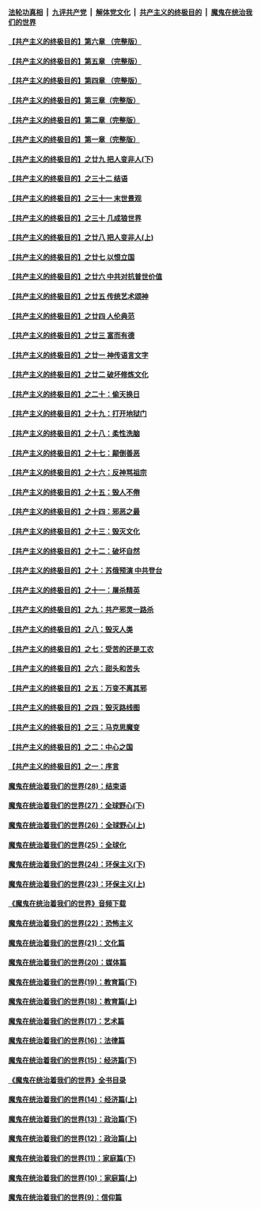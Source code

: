 ####  [法轮功真相](../../../../basic/blob/master/README.md?t=04040701) &nbsp;|&nbsp; [九评共产党](../../../../9ping.md/blob/master/README.md?t=04040701) &nbsp;|&nbsp; [解体党文化](../../../../jtdwh.md/blob/master/README.md?t=04040701)  &nbsp;|&nbsp; [共产主义的终极目的](../../../../gczydzjmd.md/blob/master/README.md?t=04040701) &nbsp;|&nbsp; [魔鬼在统治我们的世界](../../../../mgztzwmdsj.md/blob/master/README.md?t=04040701) 

#### [【共产主义的终极目的】第六章 （完整版）](../pages/nsc422/n11428913.md?t=04040701) 

#### [【共产主义的终极目的】第五章 （完整版）](../pages/nsc422/n11428912.md?t=04040701) 

#### [【共产主义的终极目的】第四章 （完整版）](../pages/nsc422/n11428907.md?t=04040701) 

#### [【共产主义的终极目的】第三章（完整版）](../pages/nsc422/n11428848.md?t=04040701) 

#### [【共产主义的终极目的】第二章（完整版）](../pages/nsc422/n11428831.md?t=04040701) 

#### [【共产主义的终极目的】第一章（完整版）](../pages/nsc422/n11417651.md?t=04040701) 

#### [【共产主义的终极目的】之廿九 把人变非人(下)](../pages/nsc422/n11344140.md?t=04040701) 

#### [【共产主义的终极目的】之三十二 结语](../pages/nsc422/n11360535.md?t=04040701) 

#### [【共产主义的终极目的】之三十一 末世景观](../pages/nsc422/n11351129.md?t=04040701) 

#### [【共产主义的终极目的】之三十 几成狼世界](../pages/nsc422/n11348280.md?t=04040701) 

#### [【共产主义的终极目的】之廿八 把人变非人(上)](../pages/nsc422/n11340492.md?t=04040701) 

#### [【共产主义的终极目的】之廿七 以恨立国](../pages/nsc422/n11336944.md?t=04040701) 

#### [【共产主义的终极目的】之廿六 中共对抗普世价值](../pages/nsc422/n11324785.md?t=04040701) 

#### [【共产主义的终极目的】之廿五 传统艺术颂神](../pages/nsc422/n11296396.md?t=04040701) 

#### [【共产主义的终极目的】之廿四 人伦典范](../pages/nsc422/n11296397.md?t=04040701) 

#### [【共产主义的终极目的】之廿三 富而有德](../pages/nsc422/n11283598.md?t=04040701) 

#### [【共产主义的终极目的】之廿一 神传语言文字](../pages/nsc422/n11263265.md?t=04040701) 

#### [【共产主义的终极目的】之廿二 破坏修炼文化](../pages/nsc422/n11245728.md?t=04040701) 

#### [【共产主义的终极目的】之二十：偷天换日](../pages/nsc422/n11238846.md?t=04040701) 

#### [【共产主义的终极目的】之十九：打开地狱门](../pages/nsc422/n11206376.md?t=04040701) 

#### [【共产主义的终极目的】之十八：柔性洗脑](../pages/nsc422/n11199994.md?t=04040701) 

#### [【共产主义的终极目的】之十七：颠倒善恶](../pages/nsc422/n11179782.md?t=04040701) 

#### [【共产主义的终极目的】之十六：反神骂祖宗](../pages/nsc422/n11166798.md?t=04040701) 

#### [【共产主义的终极目的】之十五：毁人不倦](../pages/nsc422/n11166792.md?t=04040701) 

#### [【共产主义的终极目的】之十四：邪恶之最](../pages/nsc422/n11150249.md?t=04040701) 

#### [【共产主义的终极目的】之十三：毁灭文化](../pages/nsc422/n11135227.md?t=04040701) 

#### [【共产主义的终极目的】之十二：破坏自然](../pages/nsc422/n11135214.md?t=04040701) 

#### [【共产主义的终极目的】之十：苏俄预演 中共登台](../pages/nsc422/n11118424.md?t=04040701) 

#### [【共产主义的终极目的】之十一：屠杀精英](../pages/nsc422/n11118442.md?t=04040701) 

#### [【共产主义的终极目的】之九：共产邪灵一路杀](../pages/nsc422/n11114139.md?t=04040701) 

#### [【共产主义的终极目的】之八：毁灭人类](../pages/nsc422/n11108503.md?t=04040701) 

#### [【共产主义的终极目的】之七：受苦的还是工农](../pages/nsc422/n11101809.md?t=04040701) 

#### [【共产主义的终极目的】之六：甜头和苦头](../pages/nsc422/n11096971.md?t=04040701) 

#### [【共产主义的终极目的】之五：万变不离其邪](../pages/nsc422/n11091285.md?t=04040701) 

#### [【共产主义的终极目的】之四：毁灭路线图](../pages/nsc422/n11086284.md?t=04040701) 

#### [【共产主义的终极目的】之三：马克思魔变](../pages/nsc422/n11061941.md?t=04040701) 

#### [【共产主义的终极目的】之二：中心之国](../pages/nsc422/n11047728.md?t=04040701) 

#### [【共产主义的终极目的】之一：序言](../pages/nsc422/n11086077.md?t=04040701) 

#### [魔鬼在统治着我们的世界(28)：结束语](../pages/nsc422/n10936246.md?t=04040701) 

#### [魔鬼在统治着我们的世界(27)：全球野心(下)](../pages/nsc422/n10928319.md?t=04040701) 

#### [魔鬼在统治着我们的世界(26)：全球野心(上)](../pages/nsc422/n10900318.md?t=04040701) 

#### [魔鬼在统治着我们的世界(25)：全球化](../pages/nsc422/n10788205.md?t=04040701) 

#### [魔鬼在统治着我们的世界(24)：环保主义(下)](../pages/nsc422/n10695307.md?t=04040701) 

#### [魔鬼在统治着我们的世界(23)：环保主义(上)](../pages/nsc422/n10688613.md?t=04040701) 

#### [《魔鬼在统治着我们的世界》音频下载](../pages/nsc422/n10635553.md?t=04040701) 

#### [魔鬼在统治着我们的世界(22)：恐怖主义](../pages/nsc422/n10614727.md?t=04040701) 

#### [魔鬼在统治着我们的世界(21)：文化篇](../pages/nsc422/n10597706.md?t=04040701) 

#### [魔鬼在统治着我们的世界(20)：媒体篇](../pages/nsc422/n10586579.md?t=04040701) 

#### [魔鬼在统治着我们的世界(19)：教育篇(下)](../pages/nsc422/n10564808.md?t=04040701) 

#### [魔鬼在统治着我们的世界(18)：教育篇(上)](../pages/nsc422/n10526970.md?t=04040701) 

#### [魔鬼在统治着我们的世界(17)：艺术篇](../pages/nsc422/n10499093.md?t=04040701) 

#### [魔鬼在统治着我们的世界(16)：法律篇](../pages/nsc422/n10485969.md?t=04040701) 

#### [魔鬼在统治着我们的世界(15)：经济篇(下)](../pages/nsc422/n10469975.md?t=04040701) 

#### [《魔鬼在统治着我们的世界》全书目录](../pages/nsc422/n10464261.md?t=04040701) 

#### [魔鬼在统治着我们的世界(14)：经济篇(上)](../pages/nsc422/n10457370.md?t=04040701) 

#### [魔鬼在统治着我们的世界(13)：政治篇(下)](../pages/nsc422/n10448270.md?t=04040701) 

#### [魔鬼在统治着我们的世界(12)：政治篇(上)](../pages/nsc422/n10444576.md?t=04040701) 

#### [魔鬼在统治着我们的世界(11)：家庭篇(下)](../pages/nsc422/n10440961.md?t=04040701) 

#### [魔鬼在统治着我们的世界(10)：家庭篇(上)](../pages/nsc422/n10435448.md?t=04040701) 

#### [魔鬼在统治着我们的世界(9)：信仰篇](../pages/nsc422/n10432159.md?t=04040701) 

